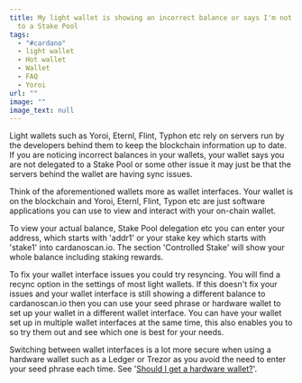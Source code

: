 ```yaml
---
title: My light wallet is showing an incorrect balance or says I'm not delegated
  to a Stake Pool
tags:
  - "#cardano"
  - light wallet
  - Hot wallet
  - Wallet
  - FAQ
  - Yoroi
url: ""
image: ""
image_text: null
---
```


Light wallets such as Yoroi, Eternl, Flint, Typhon etc rely on servers run by the developers behind them to keep the blockchain information up to date. If you are noticing incorrect balances in your wallets, your wallet says you are not delegated to a Stake Pool or some other issue it may just be that the servers behind the wallet are having sync issues.

Think of the aforementioned wallets more as wallet interfaces. Your wallet is on the blockchain and Yoroi, Eternl, Flint, Typon etc are just software applications you can use to view and interact with your on-chain wallet.

To view your actual balance, Stake Pool delegation etc you can enter your address, which starts with 'addr1' or your stake key which starts with 'stake1' into cardanoscan.io. The section 'Controlled Stake' will show your whole balance including staking rewards.

To fix your wallet interface issues you could try resyncing. You will find a recync option in the settings of most light wallets. If this doesn't fix your issues and your wallet interface is still showing a different balance to cardanoscan.io then you can use your seed phrase or hardware wallet to set up your wallet in a different wallet interface. You can have your wallet set up in multiple wallet interfaces at the same time, this also enables you to so try them out and see which one is best for your needs.

Switching between wallet interfaces is a lot more secure when using a hardware wallet such as a Ledger or Trezor as you avoid the need to enter your seed phrase each time. See '[Should I get a hardware wallet?](https://www.essentialcardano.io/faq/should-i-get-a-hardware-wallet)'.
